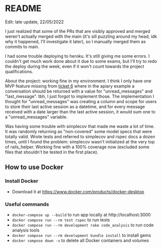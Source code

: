 # README

Edit:
late update, 22/05/2022

I just realized that some of the PRs that are visibly approved and merged weren't actually merged with the main (it's sill puzzling around my head, idk why it happened, I'll investigate it later), so I manually merged them as commits to main.


I had some trouble deploying to heroku. It's still giving me some errors. I couldn't get much work done about it due to some exams, but I'll try to redo the deploy during the week, even if it won't count towards the project qualifications.



About the project: working fine in my environment. I think I only have one MVP feature missing from [ticket 6](https://trello.com/c/biTQls7h/26-rslc-6-as-a-user-i-should-be-able-to-see-all-my-conversations) where in the apiary example a conversation should be returned with a value for "unread_messages" and "last_message". tbh, I just forgot to implement those. The implementation I thought for "unread_messages" was creating a column and scope for users to store their last active session as a datetime, and for every message received with a date larger than the last active session, it would sum one to a "unread_messages" variable.



Was having some trouble with simplecov that made me waste a lot of time. It was randomly returning as "non-covered" some model specs that were totally valid. Wrote tests and referred to simplecov and rspec docs a dozen times, until I found the problem: simplecov wasn't initialized at the very top of rails_helper. Working fine with a 100% coverage now (excluded some files that shouldn't be tested in the first place).


## How to use Docker

### Install Docker
- Download it at https://www.docker.com/products/docker-desktop

### Useful commands

- `docker-compose up --build` to run app locally at http://localhost:3000
- `docker compose run --rm test rspec` to run tests
- `docker compose run --rm development rake code_analysis` to run code analysis tools
- `docker compose run --rm development bundle install` to install gems
- `docker compose down -v` to delete all Docker containers and volumes
